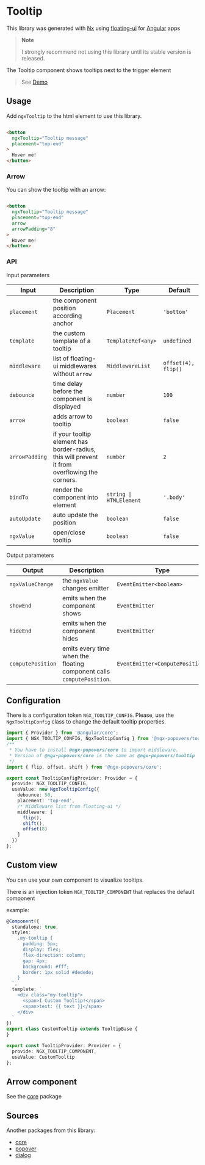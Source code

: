 # Tooltip

This library was generated with [Nx](https://nx.dev) using [floating-ui](https://floating-ui.com/)
for [Angular](https://angular.dev/) apps

> **Note**
>
> I strongly recommend not using this library until its stable version is released.

The Tooltip component shows tooltips next to the trigger element

> See [Demo](https://ngx-popovers.vercel.app/tooltip)

## Usage

Add `ngxTooltip` to the html element to use this library.

```html angular2html

<button
  ngxTooltip="Tooltip message"
  placement="top-end"
>
  Hover me!
</button>
```

### Arrow

You can show the tooltip with an arrow:

```html angular2html

<button
  ngxTooltip="Tooltip message"
  placement="top-end"
  arrow
  arrowPadding="8"
>
  Hover me!
</button>
```

### API

Input parameters

| Input          | Description                                                                                   | Type                    | Default             |
|----------------|-----------------------------------------------------------------------------------------------|-------------------------|---------------------|
| `placement`    | the component position according anchor                                                       | `Placement`             | `'bottom'`          |
| `template`     | the custom template of a tooltip                                                              | `TemplateRef<any>`      | `undefined`         |
| `middleware`   | list of floating-ui middlewares without `arrow`                                               | `MiddlewareList`        | `offset(4), flip()` |
| `debounce`     | time delay before the component is displayed                                                  | `number`                | `100`               |
| `arrow`        | adds arrow to tooltip                                                                         | `boolean`               | `false`             |
| `arrowPadding` | if your tooltip element has border-radius, this will prevent it from overflowing the corners. | `number`                | `2`                 |
| `bindTo`       | render the component into element                                                             | `string \| HTMLElement` | `'.body'`           |
| `autoUpdate`   | auto update the position                                                                      | `boolean`               | `false`             |
| `ngxValue`     | open/close tooltip                                                                            | `boolean`               | `false`             |

Output parameters

| Output            | Description                                                           | Type                            |
|-------------------|-----------------------------------------------------------------------|---------------------------------|
| `ngxValueChange`  | the `ngxValue` changes emitter                                        | `EventEmitter<boolean>`         |
| `showEnd`         | emits when the component shows                                        | `EventEmitter`                  |
| `hideEnd`         | emits when the component hides                                        | `EventEmitter`                  |
| `computePosition` | emits every time when the floating component calls `computePosition`. | `EventEmitter<ComputePosition>` |

## Configuration

There is a configuration token `NGX_TOOLTIP_CONFIG`.
Please, use the `NgxTooltipConfig` class to change the default tooltip properties.

```typescript
import { Provider } from '@angular/core';
import { NGX_TOOLTIP_CONFIG, NgxTooltipConfig } from '@ngx-popovers/tooltip';
/**
 * You have to install @ngx-popovers/core to import middleware.
 * Version of @ngx-popovers/core is the same as @ngx-popovers/tooltip
 */
import { flip, offset, shift } from '@ngx-popovers/core';

export const TooltipConfigProvider: Provider = {
  provide: NGX_TOOLTIP_CONFIG,
  useValue: new NgxTooltipConfig({
    debounce: 50,
    placement: 'top-end',
    /* Middleware list from floating-ui */
    middleware: [
      flip(),
      shift(),
      offset(8)
    ]
  })
};
```

## Custom view

You can use your own component to visualize tooltips.

There is an injection token `NGX_TOOLTIP_COMPONENT` that replaces the default component

example:

```typescript
@Component({
  standalone: true,
  styles: `
    .my-tooltip {
      padding: 5px;
      display: flex;
      flex-direction: column;
      gap: 4px;
      background: #fff;
      border: 1px solid #dedede;
    }
  `,
  template: `
    <div class="my-tooltip">
      <span>I Custom Tooltip!</span>
      <span>text: {{ text }}</span>
    </div>
  `
})
export class CustomTooltip extends TooltipBase {
}

export const TooltipProvider: Provider = {
  provide: NGX_TOOLTIP_COMPONENT,
  useValue: CustomTooltip
};
```

## Arrow component

See the [core](https://www.npmjs.com/package/@ngx-popovers/core) package

## Sources

Another packages from this library:

* [core](https://www.npmjs.com/package/@ngx-popovers/core)
* [popover](https://www.npmjs.com/package/@ngx-popovers/popover)
* [dialog](https://www.npmjs.com/package/@ngx-popovers/dialog)
